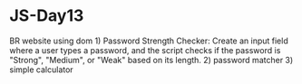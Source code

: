 # JS-Day13
BR website using dom  1) Password Strength Checker: Create an input field where a user types a password, and the script checks if the password is "Strong", "Medium", or "Weak" based on its length. 2) password matcher 3) simple calculator
